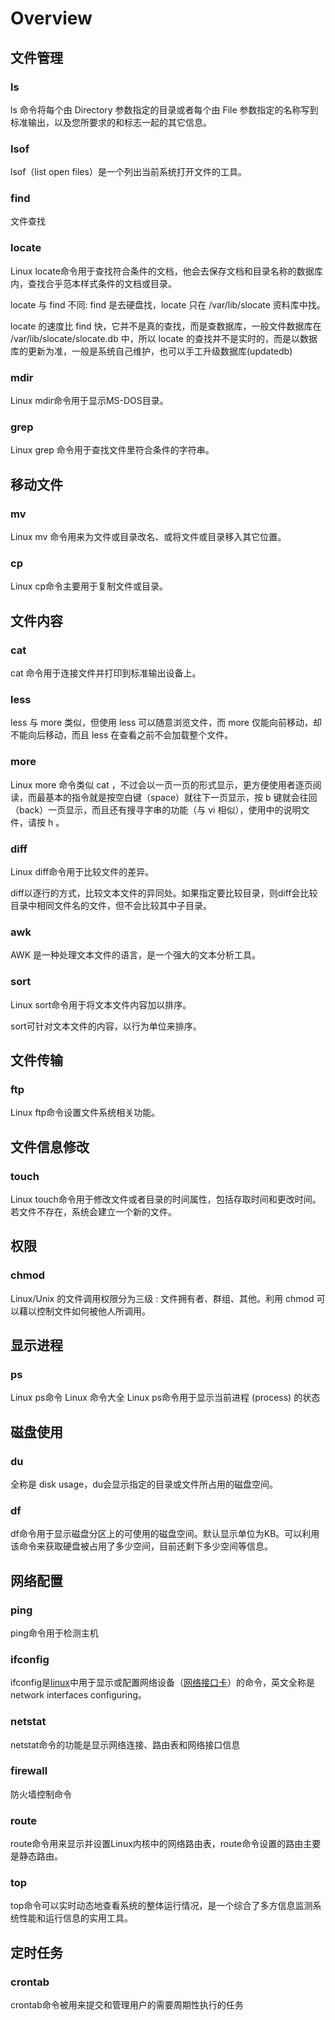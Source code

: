 # Overview

## 文件管理

### ls

ls 命令将每个由 Directory 参数指定的目录或者每个由 File 参数指定的名称写到标准输出，以及您所要求的和标志一起的其它信息。

### lsof

lsof（list open files）是一个列出当前系统打开文件的工具。

### find

文件查找

### locate

Linux locate命令用于查找符合条件的文档，他会去保存文档和目录名称的数据库内，查找合乎范本样式条件的文档或目录。

locate 与 find 不同: find 是去硬盘找，locate 只在 /var/lib/slocate 资料库中找。

locate 的速度比 find 快，它并不是真的查找，而是查数据库，一般文件数据库在 /var/lib/slocate/slocate.db 中，所以 locate 的查找并不是实时的，而是以数据库的更新为准，一般是系统自己维护，也可以手工升级数据库(updatedb)

### mdir

Linux mdir命令用于显示MS-DOS目录。

### grep

Linux grep 命令用于查找文件里符合条件的字符串。

## 移动文件

### mv

Linux mv 命令用来为文件或目录改名、或将文件或目录移入其它位置。

### cp

Linux cp命令主要用于复制文件或目录。

## 文件内容

### cat

cat 命令用于连接文件并打印到标准输出设备上。

### less

less 与 more 类似，但使用 less 可以随意浏览文件，而 more 仅能向前移动，却不能向后移动，而且 less 在查看之前不会加载整个文件。

### more

Linux more 命令类似 cat ，不过会以一页一页的形式显示，更方便使用者逐页阅读，而最基本的指令就是按空白键（space）就往下一页显示，按 b 键就会往回（back）一页显示，而且还有搜寻字串的功能（与 vi 相似），使用中的说明文件，请按 h 。

### diff

Linux diff命令用于比较文件的差异。

diff以逐行的方式，比较文本文件的异同处。如果指定要比较目录，则diff会比较目录中相同文件名的文件，但不会比较其中子目录。

### awk

AWK 是一种处理文本文件的语言，是一个强大的文本分析工具。

### sort

Linux sort命令用于将文本文件内容加以排序。

sort可针对文本文件的内容，以行为单位来排序。

## 文件传输

### ftp

Linux ftp命令设置文件系统相关功能。

## 文件信息修改

### touch	

Linux touch命令用于修改文件或者目录的时间属性，包括存取时间和更改时间。若文件不存在，系统会建立一个新的文件。

## 权限

### chmod

Linux/Unix 的文件调用权限分为三级 : 文件拥有者、群组、其他。利用 chmod 可以藉以控制文件如何被他人所调用。

## 显示进程

### ps

Linux ps命令 Linux 命令大全 Linux ps命令用于显示当前进程 (process) 的状态

## 磁盘使用

### du

全称是 disk usage，du会显示指定的目录或文件所占用的磁盘空间。

### df

df命令用于显示磁盘分区上的可使用的磁盘空间。默认显示单位为KB。可以利用该命令来获取硬盘被占用了多少空间，目前还剩下多少空间等信息。

## 网络配置

### ping

ping命令用于检测主机

### ifconfig

ifconfig是[linux](https://baike.baidu.com/item/linux/27050)中用于显示或配置网络设备（[网络接口卡](https://baike.baidu.com/item/网络接口卡/9764230)）的命令，英文全称是network interfaces configuring。

### netstat

netstat命令的功能是显示网络连接、路由表和网络接口信息

### firewall

防火墙控制命令

### route

route命令用来显示并设置Linux内核中的网络路由表，route命令设置的路由主要是静态路由。

### top

top命令可以实时动态地查看系统的整体运行情况，是一个综合了多方信息监测系统性能和运行信息的实用工具。

## 定时任务

### crontab

crontab命令被用来提交和管理用户的需要周期性执行的任务